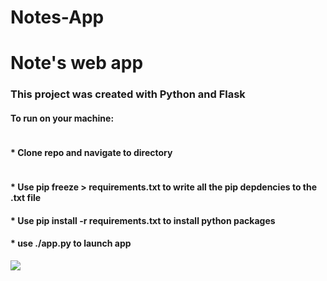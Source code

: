 # Notes-App

<h1> Note's web app </h1>

<h3> This project was created with Python and Flask </h3>
<h4> To run on your machine:</h4>
<div><h4 style="display: inline-block"> * Clone repo and navigate to directory </h4>
<h4> * Use pip freeze > requirements.txt to write all the pip depdencies to  the .txt file</h4>
<h4> * Use pip install -r requirements.txt to install python packages </h4>
<h4> * use ./app.py to launch app </h4>

<img src="https://user-images.githubusercontent.com/52264361/158041323-54e0b54d-7b58-466c-b2fc-d0ac32a669b5.PNG">
